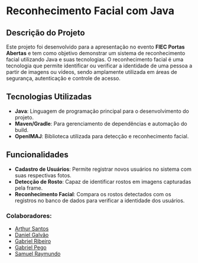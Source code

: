# Reconhecimento Facial com Java

## Descrição do Projeto
Este projeto foi desenvolvido para a apresentação no evento **FIEC Portas Abertas** e tem como objetivo demonstrar um sistema de reconhecimento facial utilizando Java e suas tecnologias. O reconhecimento facial é uma tecnologia que permite identificar ou verificar a identidade de uma pessoa a partir de imagens ou vídeos, sendo amplamente utilizada em áreas de segurança, autenticação e controle de acesso.

## Tecnologias Utilizadas
- **Java**: Linguagem de programação principal para o desenvolvimento do projeto.
- **Maven/Gradle**: Para gerenciamento de dependências e automação do build.
- **OpenIMAJ**: Biblioteca utilizada para detecção e reconhecimento facial.

## Funcionalidades
- **Cadastro de Usuários**: Permite registrar novos usuários no sistema com suas respectivas fotos.
- **Detecção de Rosto**: Capaz de identificar rostos em imagens capturadas pela frame.
- **Reconhecimento Facial**: Compara os rostos detectados com os registros no banco de dados para verificar a identidade dos usuários.

### Colaboradores:
- [Arthur Santos](https://github.com/arthuursantos)
- [Daniel Galvão](https://github.com/MagalDevs)
- [Gabriel Ribeiro](https://github.com/gmribeiro)
- [Gabriel Pego](https://github.com/gpego1)
- [Samuel Raymundo](https://github.com/SamuelRaymundo)
